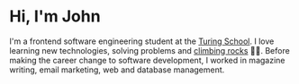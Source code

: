 # Hi, I'm John
I'm a frontend software engineering student at the [Turing School](https://turing.edu/). I love learning new technologies, solving problems and [climbing rocks](https://www.mountainproject.com/user/200928904) 🧗‍♂️. Before making the career change to software development, I worked in magazine writing, email marketing, web and database management.
